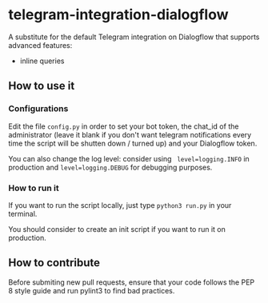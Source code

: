 # telegram-integration-dialogflow
A substitute for the default Telegram integration on Dialogflow that supports advanced features:
* inline queries

## How to use it
### Configurations
Edit the file `config.py` in order to set your bot token, the chat_id of the administrator (leave it blank if you don't want telegram notifications every time the script will be shutten down / turned up) and your Dialogflow token.

You can also change the log level: consider using ` level=logging.INFO` in production and `level=logging.DEBUG` for debugging purposes.

### How to run it
If you want to run the script locally, just type `python3 run.py` in your terminal.

You should consider to create an init script if you want to run it on production.

## How to contribute
Before submiting new pull requests, ensure that your code follows the PEP 8 style guide and run pylint3 to find bad practices.
